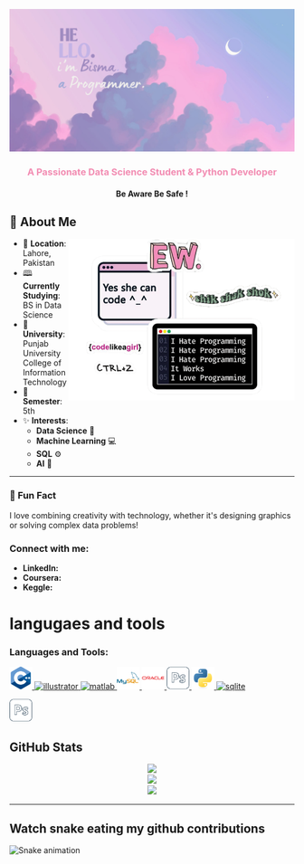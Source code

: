 ![Hi There, I am Bisma Sajjad](bg.png)


<!-- Profile Header Section -->
<h3 align="center" style="color: #f28cb2;">A Passionate Data Science Student & Python Developer</h3>


<h4 align="center">Be Aware Be Safe !</h4>



## 🌸 About Me
<!-- Hacker Gif -->

<img align="right" alt="Coding" width="400" src=baesthetics.png>

- 📍 **Location**: Lahore, Pakistan
- 🕮 **Currently Studying**: BS in Data Science
- 🏫 **University**: Punjab University College of Information Technology
- 📅 **Semester**: 5th
- ✨ **Interests**:
  - **Data Science** 🧮
  - **Machine Learning** 💻
  - **SQL** ⚙️
  - **AI** 🤖

---

### 💖 Fun Fact
I love combining creativity with technology, whether it's designing graphics or solving complex data problems!

### Connect with me:

* **LinkedIn:** [](https://www.linkedin.com/in/bisma-sajjad-101546278/)
* **Coursera:** [](https://www.coursera.org/user/970a1c752ae7378b471396ba33e7b616) 
* **Keggle:** [](https://www.kaggle.com/bismasajjad)

# langugaes and tools
<h3 align="left">Languages and Tools:</h3>
<p align="left"> <a href="https://www.w3schools.com/cpp/" target="_blank" rel="noreferrer"> 
  <img src="https://raw.githubusercontent.com/devicons/devicon/master/icons/cplusplus/cplusplus-original.svg" alt="cplusplus" width="40" height="40"/>
</a> <a href="https://www.adobe.com/in/products/illustrator.html" target="_blank" rel="noreferrer">
  <img src="https://www.vectorlogo.zone/logos/adobe_illustrator/adobe_illustrator-icon.svg" alt="illustrator" width="40" height="40"/>
</a> <a href="https://www.mathworks.com/" target="_blank" rel="noreferrer"> <img src="https://upload.wikimedia.org/wikipedia/commons/2/21/Matlab_Logo.png" alt="matlab" width="40" height="40"/>
</a> <a href="https://www.mysql.com/" target="_blank" rel="noreferrer"> 
  <img src="https://raw.githubusercontent.com/devicons/devicon/master/icons/mysql/mysql-original-wordmark.svg" alt="mysql" width="40" height="40"/> </a>
  <a href="https://www.oracle.com/" target="_blank" rel="noreferrer">
    <img src="https://raw.githubusercontent.com/devicons/devicon/master/icons/oracle/oracle-original.svg" alt="oracle" width="40" height="40"/> </a>
  <a href="https://www.photoshop.com/en" target="_blank" rel="noreferrer">
    <img src="https://raw.githubusercontent.com/devicons/devicon/master/icons/photoshop/photoshop-line.svg" alt="photoshop" width="40" height="40"/> </a> 
  <a href="https://www.python.org" target="_blank" rel="noreferrer"> <img src="https://raw.githubusercontent.com/devicons/devicon/master/icons/python/python-original.svg" alt="python" width="40" height="40"/> </a>
  <a href="https://www.sqlite.org/" target="_blank" rel="noreferrer"> <img src="https://www.vectorlogo.zone/logos/sqlite/sqlite-icon.svg" alt="sqlite" width="40" height="40"/> </a> </p>
<img src="https://raw.githubusercontent.com/devicons/devicon/master/icons/photoshop/photoshop-line.svg" alt="photoshop" width="40" height="40"/> </a>



## GitHub Stats
<div align="center">
    <img src="https://github-readme-stats.vercel.app/api?username=Bisma41&hide_border=true&bg_color=F3CFE4,D6A2F3&title_color=9f8bc0&text_color=9eaad7&icon_color=A495D3&border_color=B9A4EC&show_icons=true" /><br/>
    <img src="https://github-readme-streak-stats.herokuapp.com/?user=Bisma41&hide_border=true&background=F3CFE4&ring=A495D3&currStreakLabel=E0BEE5" /><br/>
    <img src="https://github-readme-stats.vercel.app/api/top-langs/?username=Bisma41&hide_border=true&bg_color=F3CFE4,D6A2F3&title_color=9f8bc0&text_color=E0BEE5&icon_color=A495D3&border_color=B9A4EC&layout=compact" />
</div>


---

## Watch snake eating my github contributions 
  ![Snake animation](https://github.com/eagrundy/eagrundy/blob/output/github-contribution-grid-snake.svg)














